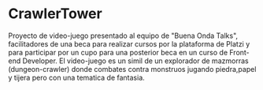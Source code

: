 # CrawlerTower
 Proyecto de video-juego presentado al equipo de "Buena Onda Talks", facilitadores de una beca para realizar cursos por la plataforma de Platzi y para participar por un cupo para una posterior beca en un curso de Front-end Developer. El video-juego es un simil de un explorador de mazmorras (dungeon-crawler) donde combates contra monstruos jugando piedra,papel y tijera pero con una tematica de fantasia.
